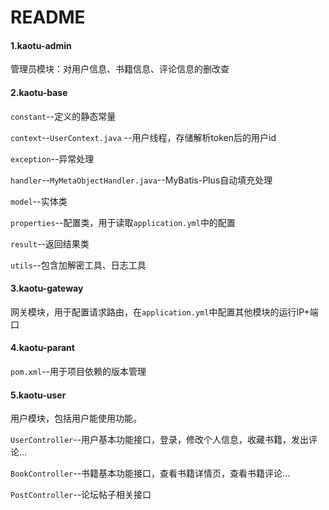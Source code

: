 # README

#### 1.kaotu-admin

管理员模块：对用户信息、书籍信息、评论信息的删改查

#### 2.kaotu-base

`constant`--定义的静态常量

`context`--`UserContext.java` --用户线程，存储解析token后的用户id

`exception`--异常处理

`handler`--`MyMetaObjectHandler.java`--MyBatis-Plus自动填充处理

`model`--实体类

`properties`--配置类，用于读取`application.yml`中的配置

`result`--返回结果类

`utils`--包含加解密工具、日志工具

#### 3.kaotu-gateway

网关模块，用于配置请求路由，在`application.yml`中配置其他模块的运行IP+端口

#### 4.kaotu-parant

`pom.xml`--用于项目依赖的版本管理

#### 5.kaotu-user

用户模块，包括用户能使用功能。

`UserController`--用户基本功能接口，登录，修改个人信息，收藏书籍，发出评论...

`BookController`--书籍基本功能接口，查看书籍详情页，查看书籍评论...

`PostController`--论坛帖子相关接口

